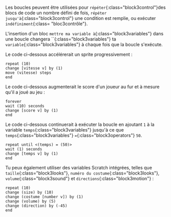 Les boucles peuvent être utilisées pour `répéter`{:class="block3control"}des blocs de code un nombre défini de fois, `répéter jusqu'à`{:class="block3control"} une condition est remplie, ou exécuter ` indéfiniment`{:class= "bloc3contrôle"}.

L'insertion d'un bloc `mettre ma variable à`{:class="block3variables"} dans une boucle changera ``{:class="block3variables"} ta `variable`{:class="block3variables"} à chaque fois que la boucle s'exécute.

Le code ci-dessous accélérerait un sprite progressivement :

```blocks3
repeat (10)
change [vitesse v] by (1)
move (vitesse) steps
end
```

Le code ci-dessous augmenterait le score d'un joueur au fur et à mesure qu'il a joué au jeu :

```blocks3
forever
wait (10) seconds
change [score v] by (1)
end
```

Le code ci-dessous continuerait à exécuter la boucle en ajoutant `1` à la variable `temps`{:class="block3variables"} jusqu'à ce que `temps`{:class="block3variables"} `=`{:class="block3operators"} `50`.

```blocks3
repeat until <(temps) = (50)>
wait (1) seconds
change [temps v] by (1)
end
```

Tu peux également utiliser des variables Scratch intégrées, telles que `taille`{:class="block3looks"}, `numéro du costume`{:class="block3looks"}, `volume`{:class="block3sound"} et `directions`{:class="block3motion"} :

```blocks3
repeat (10)
change (size) by (10)
change (costume [number v]) by (1)
change (volume) by (5)
change (direction) by (-45)
end
```  


